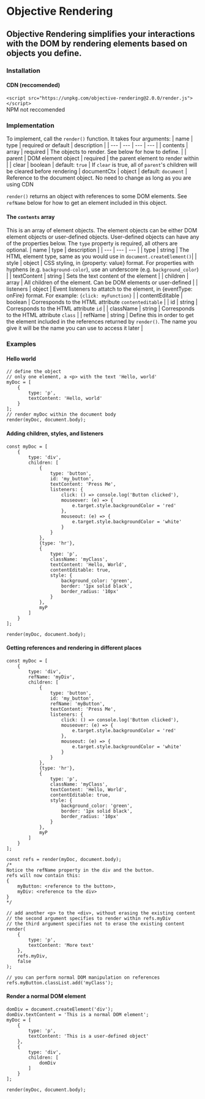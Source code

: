 # Objective Rendering
## Objective Rendering simplifies your interactions with the DOM by rendering elements based on objects you define.
### Installation
#### CDN (reccomended)
`<script src="https://unpkg.com/objective-rendering@2.0.0/render.js"></script>`\
NPM not reccomended
### Implementation
To implement, call the `render()` function. It takes four arguments:
| name | type  | required or default | description  |
| --- | --- | --- | --- |
| contents | array | required | The objects to render. See below for how to define. |
| parent | DOM element object | required | the parent element to render within |
| clear | boolean | default: `true` | If `clear` is true, all of `parent`'s children will be cleared before rendering
| documentCtx | object | default: `document` | Reference to the document object. No need to change as long as you are using CDN

`render()` returns an object with references to some DOM elements. See `refName` below for how to get an element included in this object.

#### The `contents` array
This is an array of element objects. The element objects can be either DOM element objects or user-defined objects. User-defined objects can have any of the properties below. The `type` property is required, all others are optional.
| name | type | description |
| --- | --- | --- |
| type | string | The HTML element type, same as you would use in `document.createElement()`|
| style | object | CSS styling, in {property: value} format. For properties with hyphens (e.g. `background-color`), use an underscore (e.g. `background_color`) |
| textContent | string | Sets the text content of the element |
| children | array | All children of the element. Can be DOM elements or user-defined |
| listeners | object | Event listeners to attatch to the element, in {eventType: onFire} format. For example: `{click: myFunction}` |
| contentEditable | boolean | Corresponds to the HTML attribute `contenteditable` |
| id | string | Corresponds to the HTML attribute `id` |
| className | string | Corresponds to the HTML attribute `class` |
| refName | string | Define this in order to get the element included in the references returned by `render()`. The name you give it will be the name you can use to access it later |

### Examples
#### Hello world
```
// define the object
// only one element, a <p> with the text 'Hello, world'
myDoc = [
    {
        type: 'p',
        textContent: 'Hello, world'
    }
];
// render myDoc within the document body
render(myDoc, document.body);
```
#### Adding children, styles, and listeners
```
const myDoc = [
    {
        type: 'div',
        children: [
            {
                type: 'button',
                id: 'my_button',
                textContent: 'Press Me',
                listeners: {
                    click: () => console.log('Button clicked'),
                    mouseover: (e) => {
                        e.target.style.backgroundColor = 'red'
                    },
                    mouseout: (e) => {
                        e.target.style.backgroundColor = 'white'
                    }
                }
            },
            {type: 'hr'},
            {
                type: 'p',
                className: 'myClass',
                textContent: 'Hello, World',
                contentEditable: true,
                style: {
                    background_color: 'green',
                    border: '1px solid black',
                    border_radius: '10px'
                }
            },
            myP
        ]
    }
];

render(myDoc, document.body);
```
#### Getting references and rendering in different places
```
const myDoc = [
    {
        type: 'div',
        refName: 'myDiv',
        children: [
            {
                type: 'button',
                id: 'my_button',
                refName: 'myButton',
                textContent: 'Press Me',
                listeners: {
                    click: () => console.log('Button clicked'),
                    mouseover: (e) => {
                        e.target.style.backgroundColor = 'red'
                    },
                    mouseout: (e) => {
                        e.target.style.backgroundColor = 'white'
                    }
                }
            },
            {type: 'hr'},
            {
                type: 'p',
                className: 'myClass',
                textContent: 'Hello, World',
                contentEditable: true,
                style: {
                    background_color: 'green',
                    border: '1px solid black',
                    border_radius: '10px'
                }
            },
            myP
        ]
    }
];

const refs = render(myDoc, document.body);
/*
Notice the refName property in the div and the button.
refs will now contain this:
{
    myButton: <reference to the button>,
    myDiv: <reference to the div>
}
*/

// add another <p> to the <div>, without erasing the existing content
// the second argument specifies to render within refs.myDiv
// the third argument specifies not to erase the existing content
render(
    {
        type: 'p',
        textContent: 'More text'
    }, 
    refs.myDiv, 
    false
);

// you can perform normal DOM manipulation on references
refs.myButton.classList.add('myClass');
```
#### Render a normal DOM element
```
domDiv = document.createElement('div');
domDiv.textContent = 'This is a normal DOM element';
myDoc = [
    {
        type: 'p',
        textContent: 'This is a user-defined object'
    },
    {
        type: 'div',
        children: [
            domDiv
        ]
    }
];

render(myDoc, document.body);
```